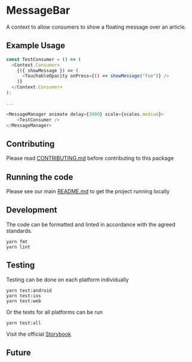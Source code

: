 # MessageBar

A context to allow consumers to show a floating message over an article.

## Example Usage
```javascript
const TestConsumer = () => (
  <Context.Consumer>
    {({ showMessage }) => (
      <TouchableOpacity onPress={() => showMessage("foo")} />
    )}
  </Context.Consumer>
);

...

<MessageManager animate delay={3000} scale={scales.medium}>
    <TestConsumer />
</MessageManager>
```

## Contributing

Please read [CONTRIBUTING.md](./CONTRIBUTING.md) before contributing to this
package

## Running the code

Please see our main [README.md](../README.md) to get the project running locally

## Development

The code can be formatted and linted in accordance with the agreed standards.

```
yarn fmt
yarn lint
```

## Testing

Testing can be done on each platform individually

```
yarn test:android
yarn test:ios
yarn test:web
```

Or the tests for all platforms can be run

```
yarn test:all
```

Visit the official
[Storybook](http://localhost:9001/?knob-Size%20of%20ad%20placeholder%3A=default&selectedKind=Primitives%2FMessageBar&selectedStory=MessageBar&full=0&addons=1&stories=1&panelRight=1&addonPanel=storybooks%2Fstorybook-addon-knobs)

<!-- Add the storybook link here. -->

## Future

<!-- Add details of future development here. -->
